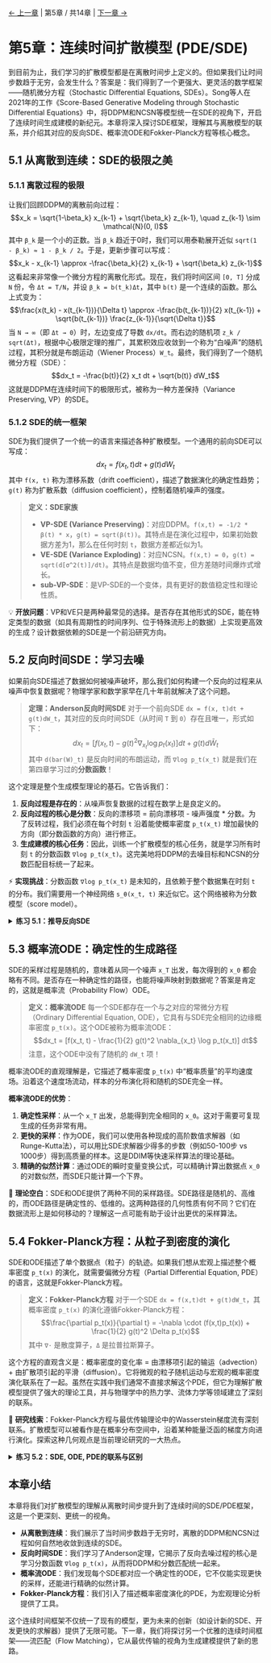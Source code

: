 [← 上一章](chapter4.md) | 第5章 / 共14章 | [下一章 →](chapter6.md)

# 第5章：连续时间扩散模型 (PDE/SDE)

到目前为止，我们学习的扩散模型都是在离散时间步上定义的。但如果我们让时间步数趋于无穷，会发生什么？答案是：我们得到了一个更强大、更灵活的数学框架——随机微分方程（Stochastic Differential Equations, SDEs）。Song等人在2021年的工作《Score-Based Generative Modeling through Stochastic Differential Equations》中，将DDPM和NCSN等模型统一在SDE的视角下，开启了连续时间生成建模的新纪元。本章将深入探讨SDE框架，理解其与离散模型的联系，并介绍其对应的反向SDE、概率流ODE和Fokker-Planck方程等核心概念。

## 5.1 从离散到连续：SDE的极限之美

### 5.1.1 离散过程的极限

让我们回顾DDPM的离散前向过程：
$$x_k = \sqrt{1-\beta_k} x_{k-1} + \sqrt{\beta_k} z_{k-1}, \quad z_{k-1} \sim \mathcal{N}(0, I)$$
其中 `β_k` 是一个小的正数。当 `β_k` 趋近于0时，我们可以用泰勒展开近似 `sqrt(1 - β_k) ≈ 1 - β_k / 2`。于是，更新步骤可以写成：
$$x_k - x_{k-1} \approx -\frac{\beta_k}{2} x_{k-1} + \sqrt{\beta_k} z_{k-1}$$
这看起来非常像一个微分方程的离散化形式。现在，我们将时间区间 `[0, T]` 分成 `N` 份，令 `Δt = T/N`，并设 `β_k = b(t_k)Δt`，其中 `b(t)` 是一个连续的函数。那么上式变为：
$$\frac{x(t_k) - x(t_{k-1})}{\Delta t} \approx -\frac{b(t_{k-1})}{2} x(t_{k-1}) + \sqrt{b(t_{k-1})} \frac{z_{k-1}}{\sqrt{\Delta t}}$$
当 `N → ∞`（即 `Δt → 0`）时，左边变成了导数 `dx/dt`。而右边的随机项 `z_k / sqrt(Δt)`，根据中心极限定理的推广，其累积效应收敛到一个称为“白噪声”的随机过程，其积分就是布朗运动（Wiener Process）`W_t`。最终，我们得到了一个随机微分方程（SDE）：
$$dx_t = -\frac{b(t)}{2} x_t dt + \sqrt{b(t)} dW_t$$
这就是DDPM在连续时间下的极限形式，被称为一种方差保持（Variance Preserving, VP）的SDE。

### 5.1.2 SDE的统一框架

SDE为我们提供了一个统一的语言来描述各种扩散模型。一个通用的前向SDE可以写成：
$$dx_t = f(x_t, t) dt + g(t) dW_t$$
其中 `f(x, t)` 称为漂移系数（drift coefficient），描述了数据演化的确定性趋势；`g(t)` 称为扩散系数（diffusion coefficient），控制着随机噪声的强度。

> **定义：SDE家族**
> - **VP-SDE (Variance Preserving)**：对应DDPM。`f(x,t) = -1/2 * β(t) * x`，`g(t) = sqrt(β(t))`。其特点是在演化过程中，如果初始数据方差为1，那么在任何时刻 `t`，数据方差都近似为1。
> - **VE-SDE (Variance Exploding)**：对应NCSN。`f(x,t) = 0`，`g(t) = sqrt(d[σ^2(t)]/dt)`。其特点是数据均值不变，但方差随时间爆炸式增长。
> - **sub-VP-SDE**：是VP-SDE的一个变体，具有更好的数值稳定性和理论性质。

💡 **开放问题**：VP和VE只是两种最常见的选择。是否存在其他形式的SDE，能在特定类型的数据（如具有周期性的时间序列、位于特殊流形上的数据）上实现更高效的生成？设计数据依赖的SDE是一个前沿研究方向。

## 5.2 反向时间SDE：学习去噪

如果前向SDE描述了数据如何被噪声破坏，那么我们如何构建一个反向的过程来从噪声中恢复数据呢？物理学家和数学家早在几十年前就解决了这个问题。

> **定理：Anderson反向时间SDE**
> 对于一个前向SDE `dx = f(x, t)dt + g(t)dW_t`，其对应的反向时间SDE（从时间 `T` 到 `0`）存在且唯一，形式如下：
> $$dx_t = [f(x_t, t) - g(t)^2 \nabla_{x_t} \log p_t(x_t)] dt + g(t) d\bar{W}_t$$
> 其中 `d(bar(W)_t)` 是反向时间的布朗运动，而 `∇log p_t(x_t)` 就是我们在第四章学习过的**分数函数**！

这个定理是整个生成模型理论的基石。它告诉我们：
1.  **反向过程是存在的**：从噪声恢复数据的过程在数学上是良定义的。
2.  **反向过程的核心是分数**：反向的漂移项 = 前向漂移项 - 噪声强度 * 分数。为了反转过程，我们必须在每个时刻 `t` 沿着能使概率密度 `p_t(x_t)` 增加最快的方向（即分数函数的方向）进行修正。
3.  **生成建模的核心任务**：因此，训练一个扩散模型的核心任务，就是学习所有时刻 `t` 的分数函数 `∇log p_t(x_t)`。这完美地将DDPM的去噪目标和NCSN的分数匹配目标统一了起来。

⚡ **实现挑战**：分数函数 `∇log p_t(x_t)` 是未知的，且依赖于整个数据集在时刻 `t` 的分布。我们需要用一个神经网络 `s_θ(x_t, t)` 来近似它。这个网络被称为分数模型（score model）。

<details>
<summary><strong>练习 5.1：推导反向SDE</strong></summary>

1.  **VP-SDE的反向过程**：给定前向VP-SDE `dx = -1/2 * β(t) * x dt + sqrt(β(t)) * dW_t`，写出其对应的反向SDE表达式。
2.  **与DDPM的联系**：在DDPM中，我们训练模型 `ε_θ(x_t, t)` 来预测噪声。而在SDE框架下，我们训练模型 `s_θ(x_t, t)` 来预测分数。证明这两个模型之间存在一个简单的线性关系：`s_θ(x_t, t) = -ε_θ(x_t, t) / sqrt(1 - ᾱ_t)`。
3.  **研究思路**：
    *   Anderson定理的原始证明涉及随机微积分和测度论。可以查阅相关文献，理解其对概率密度函数 `p_t` 的光滑性要求。
    *   探索当 `g(t)` 是矩阵（各向异性噪声）时，反向SDE的形式如何变化。

</details>

## 5.3 概率流ODE：确定性的生成路径

SDE的采样过程是随机的，意味着从同一个噪声 `x_T` 出发，每次得到的 `x_0` 都会略有不同。是否存在一种确定性的路径，也能将噪声映射到数据呢？答案是肯定的，这就是概率流（Probability Flow）ODE。

> **定义：概率流ODE**
> 每一个SDE都存在一个与之对应的常微分方程（Ordinary Differential Equation, ODE），它具有与SDE完全相同的边缘概率密度 `p_t(x)`。这个ODE被称为概率流ODE：
> $$dx_t = [f(x_t, t) - \frac{1}{2} g(t)^2 \nabla_{x_t} \log p_t(x_t)] dt$$
> 注意，这个ODE中没有了随机的 `dW_t` 项！

概率流ODE的直观理解是，它描述了概率密度 `p_t(x)` 中“概率质量”的平均速度场。沿着这个速度场流动，样本的分布演化将和随机的SDE完全一样。

**概率流ODE的优势**：
1.  **确定性采样**：从一个 `x_T` 出发，总能得到完全相同的 `x_0`。这对于需要可复现生成的任务非常有用。
2.  **更快的采样**：作为ODE，我们可以使用各种现成的高阶数值求解器（如Runge-Kutta法），可以用比SDE求解器少得多的步数（例如50-100步 vs 1000步）得到高质量的样本。这是DDIM等快速采样算法的理论基础。
3.  **精确的似然计算**：通过ODE的瞬时变量变换公式，可以精确计算出数据点 `x_0` 的对数似然，而SDE只能计算一个下界。

🌟 **理论空白**：SDE和ODE提供了两种不同的采样路径。SDE路径是随机的、高维的，而ODE路径是确定性的、低维的。这两种路径的几何性质有何不同？它们在数据流形上是如何移动的？理解这一点可能有助于设计出更优的采样算法。

## 5.4 Fokker-Planck方程：从粒子到密度的演化

SDE和ODE描述了单个数据点（粒子）的轨迹。如果我们想从宏观上描述整个概率密度 `p_t(x)` 的演化，就需要偏微分方程（Partial Differential Equation, PDE）的语言，这就是Fokker-Planck方程。

> **定义：Fokker-Planck方程**
> 对于一个SDE `dx = f(x,t)dt + g(t)dW_t`，其概率密度 `p_t(x)` 的演化遵循Fokker-Planck方程：
> $$\frac{\partial p_t(x)}{\partial t} = -\nabla \cdot (f(x,t)p_t(x)) + \frac{1}{2} g(t)^2 \Delta p_t(x)$$
> 其中 `∇·` 是散度算子，`Δ` 是拉普拉斯算子。

这个方程的直观含义是：概率密度的变化率 = 由漂移项引起的输运（advection）+ 由扩散项引起的平滑（diffusion）。它将微观的粒子随机运动与宏观的概率密度演化联系在了一起。虽然在实践中我们通常不直接求解这个PDE，但它为理解扩散模型提供了强大的理论工具，并与物理学中的热力学、流体力学等领域建立了深刻的联系。

🔬 **研究线索**：Fokker-Planck方程与最优传输理论中的Wasserstein梯度流有深刻联系。扩散模型可以被看作是在概率分布空间中，沿着某种能量泛函的梯度方向进行演化。探索这种几何观点是当前理论研究的一大热点。

<details>
<summary><strong>练习 5.2：SDE, ODE, PDE的联系与区别</strong></summary>

1.  **写出ODE**：给定前向VP-SDE，写出其对应的概率流ODE的表达式。
2.  **写出PDE**：给定前向VP-SDE，写出其对应的Fokker-Planck方程。
3.  **比较与分析**：总结SDE、ODE、PDE这三种数学工具在描述扩散模型时的角色和优缺点。
    *   SDE的优点是什么？（提示：与分数匹配的联系）
    *   ODE的优点是什么？（提示：采样速度和似然计算）
    *   PDE的优点是什么？（提示：宏观理论分析）
4.  **开放探索**：概率流ODE提供了一条确定性的从噪声到数据的路径。这本质上定义了一个可逆的函数 `g: x_T -> x_0`。这与连续归一化流（Continuous Normalizing Flows, CNF）有何联系？分析两种模型的异同。

</details>

## 本章小结

本章将我们对扩散模型的理解从离散时间步提升到了连续时间的SDE/PDE框架，这是一个更深刻、更统一的视角。

- **从离散到连续**：我们展示了当时间步数趋于无穷时，离散的DDPM和NCSN过程如何自然地收敛到连续的SDE。
- **反向时间SDE**：我们学习了Anderson定理，它揭示了反向去噪过程的核心是学习分数函数 `∇log p_t(x)`，从而将DDPM和分数匹配统一起来。
- **概率流ODE**：我们发现每个SDE都对应一个确定性的ODE，它不仅能实现更快的采样，还能进行精确的似然计算。
- **Fokker-Planck方程**：我们引入了描述概率密度演化的PDE，为宏观理论分析提供了工具。

这个连续时间框架不仅统一了现有的模型，更为未来的创新（如设计新的SDE、开发更快的求解器）提供了无限可能。下一章，我们将探讨另一个优雅的连续时间框架——流匹配（Flow Matching），它从最优传输的视角为生成建模提供了新的思路。

